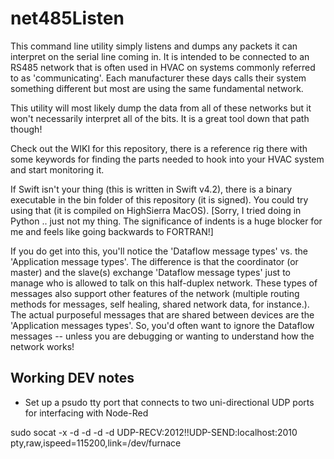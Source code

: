 # net485Listen

This command line utility simply listens and dumps any packets it can interpret on the serial line coming in.  It is intended to be connected to an RS485 network that is often used in HVAC on systems commonly referred to as 'communicating'. Each manufacturer these days calls their system something different but most are using the same fundamental network.

This utility will most likely dump the data from all of these networks but it won't necessarily interpret all of the bits.  It is a great tool down that path though!

Check out the WIKI for this repository, there is a reference rig there with some keywords for finding the parts needed to hook into your HVAC system and start monitoring it.

If Swift isn't your thing (this is written in Swift v4.2), there is a binary executable in the bin folder of this repository (it is signed).  You could try using that (it is compiled on HighSierra MacOS). [Sorry, I tried doing in Python .. just not my thing. The significance of indents is a huge blocker for me and feels like going backwards to FORTRAN!]

If you do get into this, you'll notice the 'Dataflow message types' vs. the 'Application message types'.  The difference is that the coordinator (or master) and the slave(s) exchange 'Dataflow message types' just to manage who is allowed to talk on this half-duplex network. These types of messages also support other features of the network (multiple routing methods for messages, self healing, shared network data, for instance.).  The actual purposeful messages that are shared between devices are the 'Application messages types'.  So, you'd often want to ignore the Dataflow messages -- unless you are debugging or wanting to understand how the network works!

## Working DEV notes 

- Set up a psudo tty port that connects to two uni-directional UDP ports for interfacing with Node-Red

sudo socat -x -d -d -d -d UDP-RECV:2012\!\!UDP-SEND:localhost:2010 pty,raw,ispeed=115200,link=/dev/furnace


